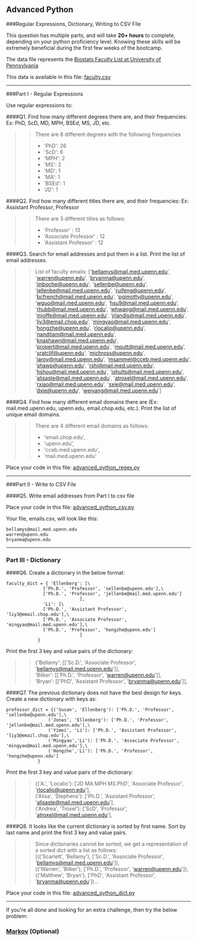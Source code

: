 ## Advanced Python    

###Regular Expressions, Dictionary, Writing to CSV File  

This question has multiple parts, and will take **20+ hours** to complete, depending on your python proficiency level.  Knowing these skills will be extremely beneficial during the first few weeks of the bootcamp.

The data file represents the [Biostats Faculty List at University of Pennsylvania](http://www.med.upenn.edu/cceb/biostat/faculty.shtml)

This data is available in this file:  [faculty.csv](python/faculty.csv)

---

###Part I - Regular Expressions  

Use regular expressions to:

####Q1. Find how many different degrees there are, and their frequencies: Ex:  PhD, ScD, MD, MPH, BSEd, MS, JD, etc.

>> There are 8 different degrees with the following frequencies
>> - 'PhD': 26
>> - 'ScD': 6
>> - 'MPH': 2
>> - 'MS': 2
>> - 'MD': 1
>> - 'MA': 1
>> - 'BSEd': 1
>> - 'JD': 1

####Q2. Find how many different titles there are, and their frequencies:  Ex:  Assistant Professor, Professor

>> There are 3 different titles as follows:
>> - 'Professor' : 13
>> - 'Associate Professor' : 12
>> - 'Assistant Professor' : 12


####Q3. Search for email addresses and put them in a list.  Print the list of email addresses.

>> List of faculty emails:  ['bellamys@mail.med.upenn.edu', 'warren@upenn.edu', 'bryanma@upenn.edu', 'jinboche@upenn.edu', 'sellenbe@upenn.edu', 'jellenbe@mail.med.upenn.edu', 'ruifeng@upenn.edu', 'bcfrench@mail.med.upenn.edu', 'pgimotty@upenn.edu', 'wguo@mail.med.upenn.edu', 'hsu9@mail.med.upenn.edu', 'rhubb@mail.med.upenn.edu', 'whwang@mail.med.upenn.edu', 'mjoffe@mail.med.upenn.edu', 'jrlandis@mail.med.upenn.edu', 'liy3@email.chop.edu', 'mingyao@mail.med.upenn.edu', 'hongzhe@upenn.edu', 'rlocalio@upenn.edu', 'nanditam@mail.med.upenn.edu', 'knashawn@mail.med.upenn.edu', 'propert@mail.med.upenn.edu', 'mputt@mail.med.upenn.edu', 'sratclif@upenn.edu', 'michross@upenn.edu', 'jaroy@mail.med.upenn.edu', 'msammel@cceb.med.upenn.edu', 'shawp@upenn.edu', 'rshi@mail.med.upenn.edu', 'hshou@mail.med.upenn.edu', 'jshults@mail.med.upenn.edu', 'alisaste@mail.med.upenn.edu', 'atroxel@mail.med.upenn.edu', 'rxiao@mail.med.upenn.edu', 'sxie@mail.med.upenn.edu', 'dxie@upenn.edu', 'weiyang@mail.med.upenn.edu']


####Q4. Find how many different email domains there are (Ex:  mail.med.upenn.edu, upenn.edu, email.chop.edu, etc.).  Print the list of unique email domains.

>> There are 4 different email domains as follows:
>> - 'email.chop.edu',
>> - 'upenn.edu',
>> - 'cceb.med.upenn.edu',
>> - 'mail.med.upenn.edu'


Place your code in this file: [advanced_python_regex.py](python/advanced_python_regex.py)

---

###Part II - Write to CSV File

####Q5.  Write email addresses from Part I to csv file

Place your code in this file: [advanced_python_csv.py](python/advanced_python_csv.py)

Your file, emails.csv, will look like this:
```
bellamys@mail.med.upenn.edu
warren@upenn.edu
bryanma@upenn.edu
```

---

### Part III - Dictionary

####Q6.  Create a dictionary in the below format:
```
faculty_dict = { 'Ellenberg': [\
              ['Ph.D.', 'Professor', 'sellenbe@upenn.edu'],\
              ['Ph.D.', 'Professor', 'jellenbe@mail.med.upenn.edu']
                            ],
              'Li': [\
              ['Ph.D.', 'Assistant Professor', 'liy3@email.chop.edu'],\
              ['Ph.D.', 'Associate Professor', 'mingyao@mail.med.upenn.edu'],\
              ['Ph.D.', 'Professor', 'hongzhe@upenn.edu']
                            ]
            }
```
Print the first 3 key and value pairs of the dictionary:

>> {'Bellamy': [['Sc.D.', 'Associate Professor', 'bellamys@mail.med.upenn.edu']],  
>> 'Bilker': [['Ph.D.', 'Professor', 'warren@upenn.edu']],  
>> 'Bryan': [['PhD', 'Assistant Professor', 'bryanma@upenn.edu']],

####Q7.  The previous dictionary does not have the best design for keys.  Create a new dictionary with keys as:

```
professor_dict = {('Susan', 'Ellenberg'): ['Ph.D.', 'Professor', 'sellenbe@upenn.edu'],\
                ('Jonas', 'Ellenberg'): ['Ph.D.', 'Professor', 'jellenbe@mail.med.upenn.edu'],\
                ('Yimei', 'Li'): ['Ph.D.', 'Assistant Professor', 'liy3@email.chop.edu'],\
                ('Mingyao','Li'): ['Ph.D.', 'Associate Professor', 'mingyao@mail.med.upenn.edu'],\
                ('Hongzhe','Li'): ['Ph.D.', 'Professor', 'hongzhe@upenn.edu']
            }
```

Print the first 3 key and value pairs of the dictionary:

>> {('A.', 'Localio'): ['JD MA MPH MS PhD', 'Associate Professor', 'rlocalio@upenn.edu'],  
>> ('Alisa', 'Stephens'): ['Ph.D.', 'Assistant Professor', 'alisaste@mail.med.upenn.edu'],  
>> ('Andrea', 'Troxel'): ['ScD', 'Professor', 'atroxel@mail.med.upenn.edu'],

####Q8.  It looks like the current dictionary is sorted by first name.  Sort by last name and print the first 3 key and value pairs.  

>> Since dictionaries cannot be sorted, we get a representation of a sorted dict with a list as follows:  
>> [(('Scarlett', 'Bellamy'), ['Sc.D.', 'Associate Professor', 'bellamys@mail.med.upenn.edu']),  
>> (('Warren', 'Bilker'), ['Ph.D.', 'Professor', 'warren@upenn.edu']),  
>> (('Matthew', 'Bryan'), ['PhD', 'Assistant Professor', 'bryanma@upenn.edu'])...

Place your code in this file: [advanced_python_dict.py](python/advanced_python_dict.py)

---

If you're all done and looking for an extra challenge, then try the below problem:  

### [Markov](python/markov.py) (Optional)
